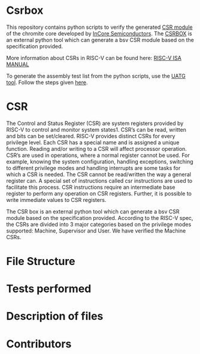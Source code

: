 # Csrbox
This repository contains python scripts to verify the generated [CSR module](https://csrbox.readthedocs.io/en/latest/) of the chromite core developed by [InCore Semiconductors](https://incoresemi.com/).
The [CSRBOX](https://csrbox.readthedocs.io/en/latest/) is an external python tool which can generate a bsv CSR module based on the specification provided.

More information about CSRs in RISC-V can be found here: [RISC-V ISA MANUAL](https://riscv.org/wp-content/uploads/2017/05/riscv-privileged-v1.10.pdf)

To generate the assembly test list from the python scripts, use the [UATG tool](https://uatg.readthedocs.io/en/stable/overview.html). Follow the steps given [here](https://uatg.readthedocs.io/en/stable/installation.html).

# CSR 
The Control and Status Register (CSR) are system registers provided by RISC-V to control and monitor system states1. CSR’s can be read, written and bits can be set/cleared. RISC-V provides distinct CSRs for every privilege level. Each CSR has a special name and is assigned a unique function.
Reading and/or writing to a CSR will affect processor operation. CSR’s are used in operations, where a normal register cannot be used. For example, knowing the system configuration, handling exceptions, switching to different privilege modes and handling interrupts are some tasks for which a CSR is needed. The CSR cannot be read/written the way a general register can. A special set of instructions called csr instructions are used to facilitate this process. CSR instructions require an intermediate base register to perform any operation on CSR registers. Further, it is possible to
write immediate values to CSR registers. 

The CSR box is an external python tool which can generate a bsv CSR module based on the specification provided. According to the RISC-V spec, the CSRs are divided into 3 major categories based on the privilege modes supported: Machine, Supervisor and User.
We have verified the Machine CSRs.



# File Structure



# Tests performed



# Description of files

# Contributors





